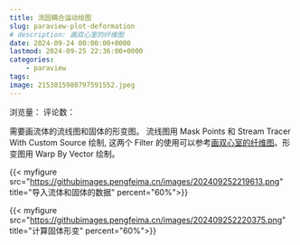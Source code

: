 ```yaml
---
title: 流固耦合运动绘图
slug: paraview-plot-deformation
# description: 画双心室的纤维图
date: 2024-09-24 00:00:00+0000
lastmod: 2024-09-25 22:36:00+0000
categories:
    - paraview
tags:
image: 2153815980797591552.jpeg
---
```

浏览量：<span id="ArtalkCount"></span>
评论数：<span id="ArtalkPV"></span>

需要画流体的流线图和固体的形变图。
流线图用 Mask Points 和 Stream Tracer With Custom Source 绘制, 这两个 Filter 的使用可以参考[画双心室的纤维图](https://hugo.pengfeima.cn/p/paraview-plot-streamline/)。形变图用 Warp By Vector 绘制。


{{< myfigure src="https://githubimages.pengfeima.cn/images/202409252219613.png" title="导入流体和固体的数据" percent="60%">}}

{{< myfigure src="https://githubimages.pengfeima.cn/images/202409252220375.png" title="计算固体形变" percent="60%">}}